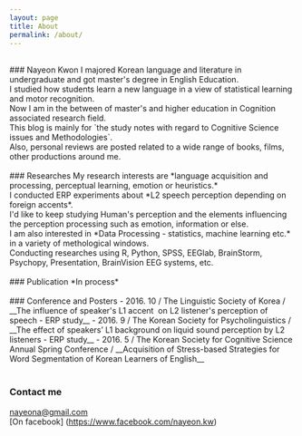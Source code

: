 ```yaml
---
layout: page
title: About
permalink: /about/
---
```


<br>
### Nayeon Kwon
  I majored Korean language and literature in undergraduate and got master's degree in English Education.<br>
I studied how students learn a new language in a view of statistical learning and motor recognition.<br>
Now I am in the between of master's and higher education in Cognition associated research field.<br>
This blog is mainly for `the study notes with regard to Cognitive Science issues and Methodologies`.<br>
Also, personal reviews are posted related to a wide range of books, films, other productions around me.
<br>
<br>
### Researches
My research interests are *language acquisition and processing, perceptual learning, emotion or heuristics.*<br>
I conducted ERP experiments about *L2 speech perception depending on foreign accents*.<br>
I'd like to keep studying Human's perception and the elements influencing the perception processing such as emotion, information or else.<br>   
I am also interested in *Data Processing - statistics, machine learning etc.* in a variety of methological windows.<br>
Conducting researches using R, Python, SPSS, EEGlab, BrainStorm, Psychopy, Presentation, BrainVision EEG systems, etc. 
<br>
<br>
### Publication
*In process* 
<br>
<br>
### Conference and Posters
- 2016. 10 / The Linguistic Society of Korea / __The influence of speaker's L1 accent  on L2 listener's perception of speech - ERP study__
- 2016. 9 / The Korean Society for Psycholinguistics / __The effect of speakers’ L1 background on liquid sound perception by L2 listeners - ERP study__
- 2016. 5 / The Korean Society for Cognitive Science Annual Spring Conference / __Acquisition of Stress-based Strategies for Word Segmentation of Korean Learners of English__
<br>
<br>

### Contact me

[nayeona@gmail.com](mailto:nayeona@gmail.com)<br>
[On facebook] (https://www.facebook.com/nayeon.kw)

